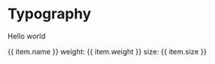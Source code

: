 <script setup lang="ts">
import { TYPOGRAPHY } from "@/design.config";
const getStyle = (item) => `font-size: ${item.size}; font-weight: ${item.weight};`;
</script>

# Typography

<div class="w-full" v-for="item in TYPOGRAPHY.scale.map((item) => item)">
    <div class="mt-6 border-t py-4">
        <p :style="getStyle(item)">Hello world</p>
        <div class="flex gap-6 text-slate-500 font-mono">
            <span>{{ item.name }}</span>
            <span>weight: {{ item.weight }}</span>
            <span>size: {{ item.size }}</span>
        </div>
    </div>
</div>
